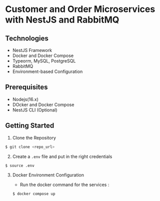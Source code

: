 # Customer and Order Microservices with NestJS and RabbitMQ

## Technologies

- NestJS Framework
- Docker and Docker Compose
- Typeorm, MySQL, PostgreSQL
- RabbitMQ
- Environment-based Configuration

## Prerequisites

- Nodejs(16.x)
- DOcker and Docker Compose
- NestJS CLI (Optional)

## Getting Started

1. Clone the Repository

```bash
$ git clone <repo_url>
```

2. Create a `.env` file and put in the right credentials

```bash
$ source .env
```

3. Docker Environment Configuration

   - Run the docker command for the services :

   ```bash
   $ docker compose up
   ```
